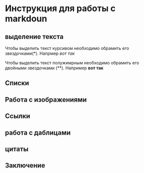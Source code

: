 # Инструкция для работы с markdoun

## выделение текста

 Чтобы выделить текст курсивом необходимо обрамить его звездочками(*). Напрмер *вот так*

Чтобы выделить текст полужимрным необходимо обрамить его двойными звездочками (**). Например **вот так**

## Списки

## Работа с изображениями

## Ссылки

## работа с даблицами 

## цитаты

## Заключение
